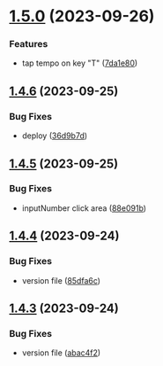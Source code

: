 # [1.5.0](https://github.com/petermihailov/metronome/compare/v1.4.6...v1.5.0) (2023-09-26)


### Features

* tap tempo on key "T" ([7da1e80](https://github.com/petermihailov/metronome/commit/7da1e8053f07c11dff93c570a1252979a147206e))



## [1.4.6](https://github.com/petermihailov/metronome/compare/v1.4.5...v1.4.6) (2023-09-25)


### Bug Fixes

* deploy ([36d9b7d](https://github.com/petermihailov/metronome/commit/36d9b7db4e7739be30cd58c24108116dc01d80c8))



## [1.4.5](https://github.com/petermihailov/metronome/compare/v1.4.4...v1.4.5) (2023-09-25)


### Bug Fixes

* inputNumber click area ([88e091b](https://github.com/petermihailov/metronome/commit/88e091b3ac14df83eecd669b5436e041da98c848))



## [1.4.4](https://github.com/petermihailov/metronome/compare/v1.4.3...v1.4.4) (2023-09-24)


### Bug Fixes

* version file ([85dfa6c](https://github.com/petermihailov/metronome/commit/85dfa6c3f3dca08fd09865f9ef6ed7fcdea523e5))



## [1.4.3](https://github.com/petermihailov/metronome/compare/v1.4.2...v1.4.3) (2023-09-24)


### Bug Fixes

* version file ([abac4f2](https://github.com/petermihailov/metronome/commit/abac4f279c5e9ed7b42d30bf670030842e183b5c))



